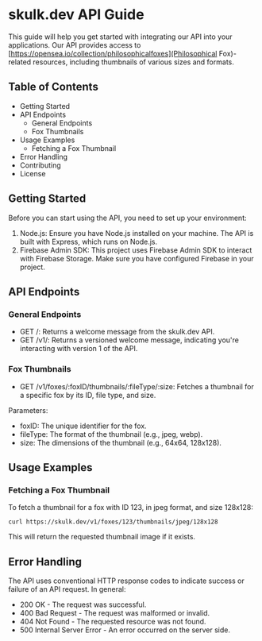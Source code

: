 # skulk.dev API Guide

This guide will help you get started with integrating our API into your applications. Our API provides access to [https://opensea.io/collection/philosophicalfoxes](Philosophical Fox)-related resources, including thumbnails of various sizes and formats.

## Table of Contents

- Getting Started
- API Endpoints
  - General Endpoints
  - Fox Thumbnails
- Usage Examples
  - Fetching a Fox Thumbnail
- Error Handling
- Contributing
- License

## Getting Started

Before you can start using the API, you need to set up your environment:

1. Node.js: Ensure you have Node.js installed on your machine. The API is built with Express, which runs on Node.js.
2. Firebase Admin SDK: This project uses Firebase Admin SDK to interact with Firebase Storage. Make sure you have configured Firebase in your project.

## API Endpoints

### General Endpoints

- GET /: Returns a welcome message from the skulk.dev API.
- GET /v1/: Returns a versioned welcome message, indicating you're interacting with version 1 of the API.

### Fox Thumbnails

- GET /v1/foxes/:foxID/thumbnails/:fileType/:size: Fetches a thumbnail for a specific fox by its ID, file type, and size.

Parameters:

- foxID: The unique identifier for the fox.
- fileType: The format of the thumbnail (e.g., jpeg, webp).
- size: The dimensions of the thumbnail (e.g., 64x64, 128x128).

## Usage Examples

### Fetching a Fox Thumbnail

To fetch a thumbnail for a fox with ID 123, in jpeg format, and size 128x128:

`curl https://skulk.dev/v1/foxes/123/thumbnails/jpeg/128x128`

This will return the requested thumbnail image if it exists.

## Error Handling

The API uses conventional HTTP response codes to indicate success or failure of an API request. In general:

- 200 OK - The request was successful.
- 400 Bad Request - The request was malformed or invalid.
- 404 Not Found - The requested resource was not found.
- 500 Internal Server Error - An error occurred on the server side.
